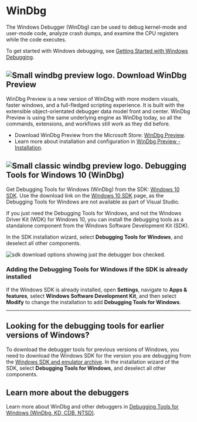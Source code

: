 # WinDbg

The Windows Debugger (WinDbg) can be used to debug kernel-mode and user-mode code, analyze crash dumps, and examine the CPU registers while the code executes.

To get started with Windows debugging, see [Getting Started with Windows Debugging](https://docs.microsoft.com/en-us/windows-hardware/drivers/debugger/getting-started-with-windows-debugging).

## ![Small windbg preview logo.](https://docs.microsoft.com/en-us/windows-hardware/drivers/debugger/images/windbgx-preview-logo.png) Download WinDbg Preview

WinDbg Preview is a new version of WinDbg with more modern visuals, faster windows, and a full-fledged scripting experience. It is built with the extensible object-orientated debugger data model front and center. WinDbg Preview is using the same underlying engine as WinDbg today, so all the commands, extensions, and workflows still work as they did before.

- Download WinDbg Preview from the Microsoft Store: [WinDbg Preview](https://www.microsoft.com/store/p/windbg/9pgjgd53tn86).
- Learn more about installation and configuration in [WinDbg Preview - Installation](https://docs.microsoft.com/en-us/windows-hardware/drivers/debugger/windbg-install-preview).

## ![Small classic windbg preview logo.](https://docs.microsoft.com/en-us/windows-hardware/drivers/debugger/images/windbg-classic-logo.png) Debugging Tools for Windows 10 (WinDbg)

Get Debugging Tools for Windows (WinDbg) from the SDK: [Windows 10 SDK](https://developer.microsoft.com/windows/downloads/windows-10-sdk). Use the download link on the [Windows 10 SDK](https://developer.microsoft.com/windows/downloads/windows-10-sdk) page, as the Debugging Tools for Windows are not available as part of Visual Studio.

If you just need the Debugging Tools for Windows, and not the Windows Driver Kit (WDK) for Windows 10, you can install the debugging tools as a standalone component from the Windows Software Development Kit (SDK).

In the SDK installation wizard, select **Debugging Tools for Windows**, and deselect all other components.

![sdk download options showing just the debugger box checked.](https://docs.microsoft.com/en-us/windows-hardware/drivers/debugger/images/debugger-download-sdk.png)

### Adding the Debugging Tools for Windows if the SDK is already installed

If the Windows SDK is already installed, open **Settings**, navigate to **Apps & features**, select **Windows Software Development Kit**, and then select **Modify** to change the installation to add **Debugging Tools for Windows**.

------

## Looking for the debugging tools for earlier versions of Windows?

To download the debugger tools for previous versions of Windows, you need to download the Windows SDK for the version you are debugging from the [Windows SDK and emulator archive](https://developer.microsoft.com/windows/downloads/sdk-archive). In the installation wizard of the SDK, select **Debugging Tools for Windows**, and deselect all other components.

## Learn more about the debuggers

Learn more about WinDbg and other debuggers in [Debugging Tools for Windows (WinDbg, KD, CDB, NTSD)](https://docs.microsoft.com/en-us/windows-hardware/drivers/debugger/).
